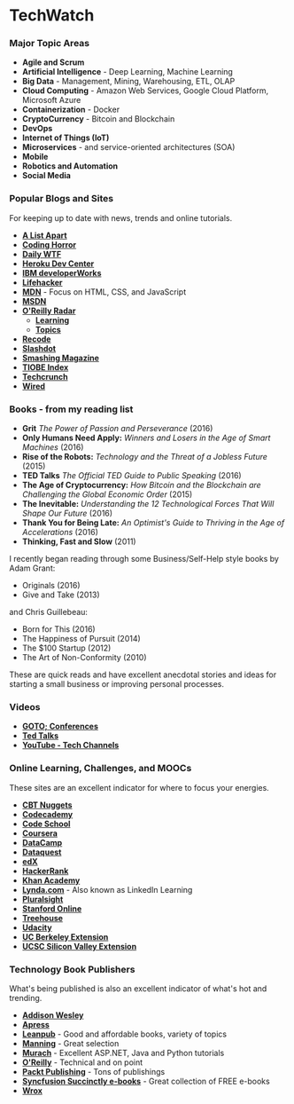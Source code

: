 # TechWatch

### Major Topic Areas

- **Agile and Scrum**
- **Artificial Intelligence** - Deep Learning, Machine Learning
- **Big Data** - Management, Mining, Warehousing, ETL, OLAP
- **Cloud Computing** - Amazon Web Services, Google Cloud Platform, Microsoft Azure
- **Containerization** - Docker
- **CryptoCurrency** - Bitcoin and Blockchain
- **DevOps**
- **Internet of Things (IoT)**
- **Microservices** - and  service-oriented architectures (SOA)
- **Mobile**
- **Robotics and Automation**
- **Social Media**

### Popular Blogs and Sites

For keeping up to date with news, trends and online tutorials.

- **[A List Apart]("http://alistapart.com/)**
- **[Coding Horror](https://blog.codinghorror.com/)**
- **[Daily WTF](http://thedailywtf.com/)**
- **[Heroku Dev Center](https://devcenter.heroku.com/)**
- **[IBM developerWorks](https://www.ibm.com/developerworks/)**
- **[Lifehacker](http://lifehacker.com/)**
- **[MDN](https://developer.mozilla.org/en-US/)** - Focus on HTML, CSS, and JavaScript
- **[MSDN](https://msdn.microsoft.com/web-app-development-msdn)**
- **[O'Reilly Radar](https://www.oreilly.com/ideas)**
	- **[Learning](https://www.oreilly.com/learning)**
	- **[Topics](https://www.oreilly.com/topics)**
- **[Recode](http://www.recode.net/)**
- **[Slashdot](https://slashdot.org/)**
- **[Smashing Magazine](https://www.smashingmagazine.com/)**
- **[TIOBE Index](http://www.tiobe.com/tiobe-index/)**
- **[Techcrunch](https://techcrunch.com/)**
- **[Wired](http://www.wired.com/)**

### Books - from my reading list

- **Grit** *The Power of Passion and Perseverance* (2016)
- **Only Humans Need Apply:** *Winners and Losers in the Age of Smart Machines* (2016)
- **Rise of the Robots:** *Technology and the Threat of a Jobless Future* (2015)
- **TED Talks** *The Official TED Guide to Public Speaking* (2016)
- **The Age of Cryptocurrency:** *How Bitcoin and the Blockchain are Challenging the Global Economic Order* (2015)
- **The Inevitable:** *Understanding the 12 Technological Forces That Will Shape Our Future* (2016)
- **Thank You for Being Late:** *An Optimist's Guide to Thriving in the Age of Accelerations* (2016)
- **Thinking, Fast and Slow** (2011)

I recently began reading through some Business/Self-Help style books by Adam Grant:

- Originals (2016)
- Give and Take (2013)

and Chris Guillebeau:

- Born for This (2016)
- The Happiness of Pursuit (2014)
- The $100 Startup (2012)
- The Art of Non-Conformity (2010)

These are quick reads and have excellent anecdotal stories and ideas for starting a small business or improving personal processes.

### Videos

- **[GOTO; Conferences](https://gotocon.com/)**
- **[Ted Talks](https://www.ted.com/)**
- **[YouTube - Tech Channels](https://www.youtube.com/channels/tech)**

### Online Learning, Challenges, and MOOCs

These sites are an excellent indicator for where to focus your energies.

- **[CBT Nuggets](https://www.cbtnuggets.com/)**
- **[Codecademy](https://www.codecademy.com/)**
- **[Code School](https://www.codeschool.com/)**
- **[Coursera](https://www.coursera.org/)**
- **[DataCamp](https://www.datacamp.com/)**
- **[Dataquest](https://www.dataquest.io/)**
- **[edX](https://www.edx.org/)**
- **[HackerRank](https://www.hackerrank.com/)**
- **[Khan Academy](https://www.khanacademy.org/)**
- **[Lynda.com](https://www.lynda.com/)** - Also known as LinkedIn Learning
- **[Pluralsight](https://www.pluralsight.com/)**
- **[Stanford Online](http://online.stanford.edu/)**
- **[Treehouse](https://teamtreehouse.com/)**
- **[Udacity](https://www.udacity.com/)**
- **[UC Berkeley Extension](http://extension.berkeley.edu/publicViewHome.do?method=load)**
- **[UCSC Silicon Valley Extension](http://www.ucsc-extension.edu/content/engineering-and-technology-2)**

### Technology Book Publishers

What's being published is also an excellent indicator of what's hot and trending.

- **[Addison Wesley](http://www.informit.com/)**
- **[Apress](https://www.apress.com/)**
- **[Leanpub](https://leanpub.com/)** - Good and affordable books, variety of topics
- **[Manning](https://www.manning.com/)** - Great selection
- **[Murach](https://www.murach.com/)** - Excellent ASP.NET, Java and Python tutorials
- **[O'Reilly](http://www.oreilly.com/)** - Technical and on point
- **[Packt Publishing](https://www.packtpub.com/)** - Tons of publishings
- **[Syncfusion Succinctly e-books](https://www.syncfusion.com/resources/techportal/ebooks)** - Great collection of FREE e-books
- **[Wrox](http://www.wrox.com/WileyCDA/)**